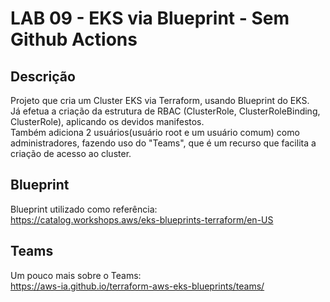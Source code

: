 

# LAB 09 - EKS via Blueprint - Sem Github Actions

## Descrição
Projeto que cria um Cluster EKS via Terraform, usando Blueprint do EKS.<br/>
Já efetua a criação da estrutura de RBAC (ClusterRole, ClusterRoleBinding, ClusterRole), aplicando os devidos manifestos.<br/>
Também adiciona 2 usuários(usuário root e um usuário comum) como administradores, fazendo uso do "Teams", que é um recurso que facilita a criação de acesso ao cluster.<br/>

## Blueprint
Blueprint utilizado como referência:<br/>
<https://catalog.workshops.aws/eks-blueprints-terraform/en-US><br/>

## Teams
Um pouco mais sobre o Teams:<br/>
<https://aws-ia.github.io/terraform-aws-eks-blueprints/teams/><br/>